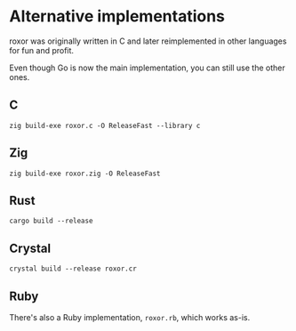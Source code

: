 # Alternative implementations

roxor was originally written in C and later reimplemented in other languages for fun and profit.

Even though Go is now the main implementation, you can still use the other ones.

## C

```console
zig build-exe roxor.c -O ReleaseFast --library c
```

## Zig

```console
zig build-exe roxor.zig -O ReleaseFast
```

## Rust

```console
cargo build --release
```

## Crystal

```console
crystal build --release roxor.cr
```

## Ruby

There's also a Ruby implementation, `roxor.rb`, which works as-is.

